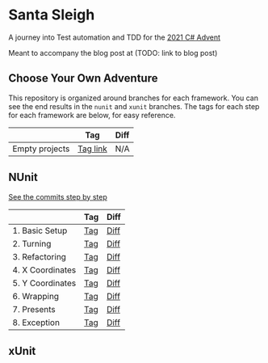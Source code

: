 # Santa Sleigh

A journey into Test automation and TDD for the [2021 C# Advent](https://www.csadvent.christmas/)

Meant to accompany the blog post at (TODO: link to blog post)

## Choose Your Own Adventure

This repository is organized around branches for each framework. You can see the end results in the `nunit` and `xunit` branches. The tags for each step for each framework are below, for easy reference.

|  | Tag | Diff |
|---|-----|------|
| Empty projects | [Tag link](https://github.com/SeanKilleen/SantaSleigh/releases/tag/01-emptyproject) | N/A |

## NUnit

[See the commits step by step](https://github.com/SeanKilleen/SantaSleigh/commits/nunit)

|  | Tag | Diff |
|---|-----|------|
| 1. Basic Setup | [Tag](https://github.com/SeanKilleen/SantaSleigh/releases/tag/nunit-01-basicsetup) | [Diff](https://github.com/SeanKilleen/SantaSleigh/compare/01-emptyproject...nunit-01-basicsetup) |
| 2. Turning | [Tag](https://github.com/SeanKilleen/SantaSleigh/releases/tag/nunit-02-turning) | [Diff](https://github.com/SeanKilleen/SantaSleigh/compare/nunit-01-basicsetup...nunit-02-turning) |
| 3. Refactoring | [Tag](https://github.com/SeanKilleen/SantaSleigh/releases/tag/nunit-03-refactoring) | [Diff](https://github.com/SeanKilleen/SantaSleigh/compare/nunit-02-turning...nunit-03-refactoring) |
| 4. X Coordinates | [Tag](https://github.com/SeanKilleen/SantaSleigh/releases/tag/nunit-04-xcoordinates) | [Diff](https://github.com/SeanKilleen/SantaSleigh/compare/nunit-03-refactoring...nunit-04-xcoordinates) |
| 5. Y Coordinates | [Tag](https://github.com/SeanKilleen/SantaSleigh/releases/tag/nunit-05-ycoordinates) | [Diff](https://github.com/SeanKilleen/SantaSleigh/compare/nunit-04-xcoordinates...nunit-05-ycoordinates) |
| 6. Wrapping | [Tag](https://github.com/SeanKilleen/SantaSleigh/releases/tag/nunit-06-wrapping) | [Diff](https://github.com/SeanKilleen/SantaSleigh/compare/nunit-05-ycoordinates...nunit-06-wrapping) |
| 7. Presents | [Tag](https://github.com/SeanKilleen/SantaSleigh/releases/tag/nunit-07-presents) | [Diff](https://github.com/SeanKilleen/SantaSleigh/compare/nunit-06-wrapping...nunit-07-presents) |
| 8. Exception | [Tag](https://github.com/SeanKilleen/SantaSleigh/releases/tag/nunit-08-exception) | [Diff](https://github.com/SeanKilleen/SantaSleigh/compare/nunit-07-presents...nunit-08-exception) |

## xUnit
